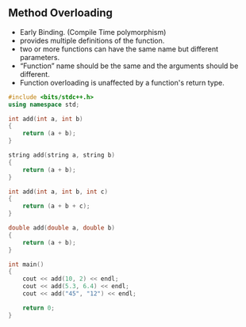 ## Method Overloading

- Early Binding. (Compile Time polymorphism)
- provides multiple definitions of the function.
- two or more functions can have the same name but different parameters.
- “Function” name should be the same and the arguments should be different.
- Function overloading is unaffected by a function's return type.

```cpp
#include <bits/stdc++.h>
using namespace std;

int add(int a, int b)
{
    return (a + b);
}

string add(string a, string b)
{
    return (a + b);
}

int add(int a, int b, int c)
{
    return (a + b + c);
}

double add(double a, double b)
{
    return (a + b);
}

int main()
{
    cout << add(10, 2) << endl;
    cout << add(5.3, 6.4) << endl;
    cout << add("45", "12") << endl;

    return 0;
}
```
